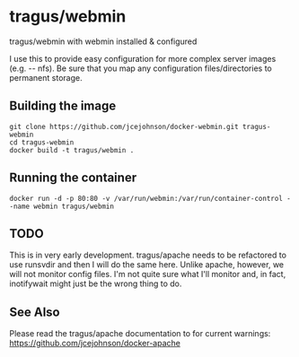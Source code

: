 # tragus/webmin
tragus/webmin with webmin installed & configured

I use this to provide easy configuration for more complex server images (e.g. -- nfs).
Be sure that you map any configuration files/directories to permanent storage.

## Building the image
```
git clone https://github.com/jcejohnson/docker-webmin.git tragus-webmin
cd tragus-webmin
docker build -t tragus/webmin .
```

## Running the container
```
docker run -d -p 80:80 -v /var/run/webmin:/var/run/container-control --name webmin tragus/webmin
```

## TODO
This is in very early development. tragus/apache needs to be refactored
to use runsvdir and then I will do the same here. Unlike apache, however,
we will not monitor config files. I'm not quite sure what I'll monitor and,
in fact, inotifywait might just be the wrong thing to do.

## See Also
Please read the tragus/apache documentation to for current warnings:
https://github.com/jcejohnson/docker-apache
